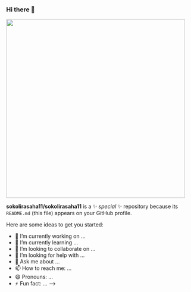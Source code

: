 ### Hi there 👋
<div id="header" align"center">
  <img src="https://giphy.com/embed/iIqmM5tTjmpOB9mpbn" width="480" />
</div>
  
**sokolirasaha11/sokolirasaha11** is a ✨ _special_ ✨ repository because its `README.md` (this file) appears on your GitHub profile.

Here are some ideas to get you started:

- 🔭 I’m currently working on ...
- 🌱 I’m currently learning ...
- 👯 I’m looking to collaborate on ...
- 🤔 I’m looking for help with ...
- 💬 Ask me about ...
- 📫 How to reach me: ...
- 😄 Pronouns: ...
- ⚡ Fun fact: ...
-->
